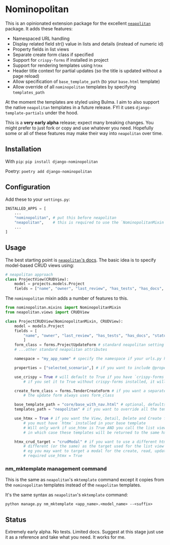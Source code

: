 # Nominopolitan

This is an opinionated extension package for the excellent [`neapolitan`](https://github.com/carltongibson/neapolitan/tree/main) package. It adds these features:

- Namespaced URL handling
- Display related field str() value in lists and details (instead of numeric id)
- Property fields in list views
- Separate create form class if specified
- Support for `crispy-forms` if installed in project
- Support for rendering templates using `htmx`
- Header title context for partial updates (so the title is updated without a page reload)
- Allow specification of `base_template_path` (to your `base.html` template)
- Allow override of all `nominopolitan` templates by specifying `templates_path`

At the moment the templates are styled using Bulma. I aim to also support the native `neapolitan` templates in a future release. FYI it uses `django-template-partials` under the hood. 

This is a **very early alpha** release; expect many breaking changes. You might prefer to just fork or copy and use whatever you need. Hopefully some or all of these features may make their way into `neapolitan` over time.

## Installation

With `pip`:
`pip install django-nominopolitan`

Poetry:
`poetry add django-nominopolitan`

## Configuration
Add these to your `settings.py`:

```python
INSTALLED_APPS = [
    ...
    "nominopolitan", # put this before neapolitan
    "neapolitan",    # this is required to use the `NominopolitanMixin`
    ...
]
```

## Usage

The best starting point is [`neapolitan`'s docs](https://noumenal.es/neapolitan/). The basic idea is to specify model-based CRUD views using:

```python
# neapolitan approach
class ProjectView(CRUDView):
    model = projects.models.Project
    fields = ["name", "owner", "last_review", "has_tests", "has_docs", "status"]
```

The `nominopolitan` mixin adds a number of features to this.

```python
from nominopolitan.mixins import NominopolitanMixin
from neapolitan.views import CRUDView

class ProjectCRUDView(NominopolitanMixin, CRUDView):
    model = models.Project
    fields = [
        "name", "owner", "last_review", "has_tests", "has_docs", "status",
        ]
    form_class = forms.ProjectUpdateForm # standard neapolitan setting if needed
    # ...other standard neapolitan attributes

    namespace = "my_app_name" # specify the namespace if your urls.py has app_name = "my_app_name"

    properties = ["selected_scenario",] # if you want to include @property fields in the list view

    use_crispy = True # will default to True if you have `crispy-forms` installed
        # if you set it to True without crispy-forms installed, it will resolve to False

    create_form_class = forms.TenderCreateForm # if you want a separate create form
        # the update form always uses form_class

    base_template_path = "core/base_with_nav.html" # optional, defaults to "nominopolitan/base.html"
    templates_path = "neapolitan" # if you want to override all the templates in another app

    use_htmx = True # if you want the View, Detail, Delete and Create forms to use htmx
        # you must have `htmx` installed in your base template
        # Will only work if use_htmx is True AND you call the list view using htmx
        # in which case these templates will be returned to the same hx-target as used for the list view

    htmx_crud_target = "crudModal" # if you want to use a different htmx target for the crud forms
        # different (or the same) as the target used for the list view
        # eg you may want to target a modal for the create, read, update and delete forms
        # required use_htmx = True 
```

### nm_mktemplate management command

This is the same as `neapolitan`'s `mktemplate` command except it copies from the `nominopolitan` templates instead of the `neapolitan` templates.

It's the same syntax as `neapolitan`'s `mktemplate` command:

`python manage.py nm_mktemplate <app_name>.<model_name> --<suffix>`

## Status

Extremely early alpha. No tests. Limited docs. Suggest at this stage just use it as a reference and take what you need. It works for me.

